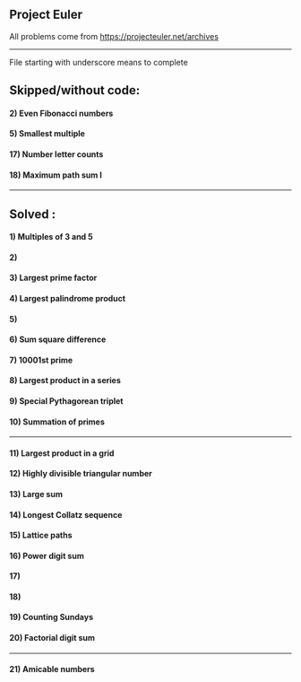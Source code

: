 ## Project Euler 
All problems come from https://projecteuler.net/archives

---

File starting with underscore means to complete
## Skipped/without code:
#### 2) Even Fibonacci numbers
#### 5) Smallest multiple
#### 17) Number letter counts
#### 18) Maximum path sum I
---
## Solved :
#### 1)	Multiples of 3 and 5
#### 2)
#### 3) Largest prime factor
#### 4) Largest palindrome product
#### 5) 
#### 6) Sum square difference
#### 7) 10001st prime
#### 8) Largest product in a series
#### 9) Special Pythagorean triplet
#### 10) Summation of primes
---
#### 11) Largest product in a grid
#### 12) Highly divisible triangular number
#### 13) Large sum
#### 14) Longest Collatz sequence
#### 15) Lattice paths	
#### 16) Power digit sum
#### 17) 
#### 18) 
#### 19) Counting Sundays
#### 20) Factorial digit sum
---
#### 21) Amicable numbers